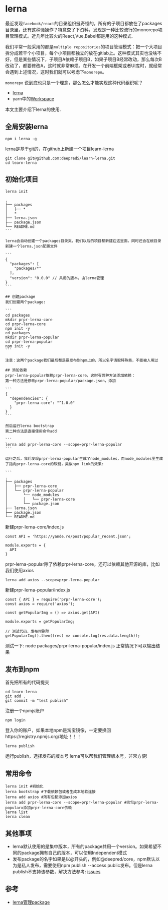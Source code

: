 # lerna

最近发现`facebook/react`的目录组织挺奇怪的，所有的子项目都放在了packages目录里，还有这种骚操作？特意查了下资料，发现是一种比较流行的monorepo项目管理模式。近几年比较火的React,Vue,Babel都是用的这种模式.

我们平常一般采用的都是`multiple repositories`的项目管理模式：把一个大项目拆分成若干个小项目，每个小项目都独立的放在gitlab上。这种模式其实也没啥不好，但是某些情况下，子项目A依赖子项目B，如果子项目B经常改动，那么每次B改动了，都要修改A，这时就非常麻烦。在开发一个前端框架或者UI库时，就经常会遇到上述情况，这时我们就可以考虑下`monorepo`。

`monorepo` 说到底也只是一个理念，那么怎么才能实现这种代码组织呢？

- [lerna](https://lerna.js.org/)
- yarn中的[Workspace](https://yarnpkg.com/lang/zh-hans/docs/workspaces/)

本文主要介绍下lerna的使用.

## 全局安装lerna

```
npm i lerna -g
```

lerna是基于git的，在github上新建一个项目learn-lerna

```
git clone git@github.com:deepred5/learn-lerna.git
cd learn-lerna
```

## 初始化项目

````
lerna init

.
├── packages
│   ├── *
│   *
├── lerna.json
├── package.json
└── README.md
```

lerna会自动创建一个packages目录夹，我们以后的项目都新建在这里面。同时还会在根目录新建一个lerna.json配置文件

```
{
  "packages": [
    "packages/*"
  ],
  "version": "0.0.0" // 共用的版本，由lerna管理
}
```

## 创建package
我们创建两个package:

```
cd packages
mkdir prpr-lerna-core
cd prpr-lerna-core
npm init -y
cd packages
mkdir prpr-lerna-popular
cd prpr-lerna-popular
npm init -y
```

注意：这两个package我们最后都是要发布到npm上的，所以名字请取特殊些，不能被人用过

## 添加依赖
prpr-lerna-popular依赖prpr-lerna-core，这时有两种方法添加依赖：
第一种方法是修改prpr-lerna-popular/package.json，添加

```
{
  "dependencies": {
    "prpr-lerna-core": "^1.0.0"
  }
}
```

然后运行lerna bootstrap
第二种方法是直接使用命令add

```
lerna add prpr-lerna-core --scope=prpr-lerna-popular
```

运行之后，我们发现prpr-lerna-popular生成了node_modules，而node_modules里生成了指向prpr-lerna-core的软链，类似npm link的效果:

```
.
├── packages
│   ├── prpr-lerna-core
│   └── prpr-lerna-popular
│	    └── node_modules
│       │   └── prpr-lerna-core
│       └── package.json
├── lerna.json
├── package.json
└── README.md
````

新建prpr-lerna-core/index.js

```
const API = 'https://yande.re/post/popular_recent.json';

module.exports = {
  API
}
```

prpr-lerna-popular除了依赖prpr-lerna-core，还可以依赖其他开源的库，比如我们使用axios

```
lerna add axios --scope=prpr-lerna-popular
```

新建prpr-lerna-popular/index.js

```
const { API } = require('prpr-lerna-core');
const axios = require('axios');

const getPopularImg = () => axios.get(API)

module.exports = getPopularImg;

// 测试代码，发布时删除
getPopularImg().then((res) => console.log(res.data.length));
```

测试一下: node packages/prpr-lerna-popular/index.js 正常情况下可以输出结果

## 发布到npm
首先把所有的代码提交

```
cd learn-lerna
git add .
git commit -m "test publish"
```

注册一个npmjs账户

```
npm login
```

登入你的账户，如果本地npm是淘宝镜像，一定要换回https://registry.npmjs.org/地址！！！

```
lerna publish
```

运行publish，选择发布的版本号
lerna可以帮我们管理版本号，非常方便!

## 常用命令
```
lerna init #初始化
lerna bootstrap #下载依赖包或者生成本地软连接
lerna add axios #所有包都添加axios
lerna add prpr-lerna-core --scope=prpr-lerna-popular #给包prpr-lerna-popularx添加prpr-lerna-core依赖
lerna list
lerna clean
```

## 其他事项
- lerna默认使用的是集中版本，所有的package共用一个version。如果希望不同的package拥有自己的版本，可以使用Independent模式
- 发布package的名字如果是以@开头的，例如@deepred/core，npm默认以为是私人发布，需要使用npm publish --access public发布。但是lerna publish不支持该参数，解决方法参考: [issues](https://github.com/lerna/lerna/issues/914)

## 参考
 - [lerna管理package](https://zhuanlan.zhihu.com/p/72727979)
